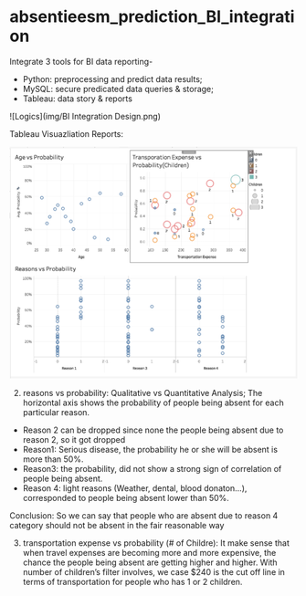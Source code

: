 # absentieesm_prediction_BI_integration

Integrate 3 tools for BI data reporting- 
* Python: preprocessing and predict data results; 
* MySQL: secure predicated data queries &amp; storage; 
* Tableau: data story &amp; reports

![Logics](img/BI Integration Design.png)

Tableau Visuazliation Reports:

![reports](img/report.png)


2. reasons vs probability: Qualitative vs Quantitative Analysis; The horizontal axis shows the probability of people being absent for each particular reason.
* Reason 2 can be dropped since none the people being absent due to reason 2, so it got dropped
* Reason1: Serious disease, the probability he or she will be absent is more than 50%.
* Reason3: the probability, did not show a strong sign of correlation of people being absent.
* Reason 4: light reasons (Weather, dental, blood donaton…), corresponded to people being absent lower than 50%.

Conclusion:
So we can say that people who are absent due to reason 4 category should not be absent in the fair reasonable way


3. transportation expense vs probability (# of Childre): 
It make sense that when travel expenses are becoming more and more expensive,  the chance the people being absent are getting higher and higher. With number of children’s filter involves, we case $240 is the cut off line in terms of transportation for people who has 1 or 2 children.
